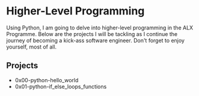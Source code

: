 # **Higher-Level Programming** #

Using Python, I am going to delve into higher-level programming in the ALX Programme. Below are the projects I will be tackling as I continue the journey of becoming a kick-ass software engineer. Don't forget to enjoy yourself, most of all.

## **Projects** ##

- 0x00-python-hello_world
- 0x01-python-if_else_loops_functions
